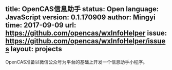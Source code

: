 title: OpenCAS信息助手
status: Open
language: JavaScript
version: 0.1.170909
author: Mingyi
time: 2017-09-09
url: https://github.com/opencas/wxInfoHelper
issue: https://github.com/opencas/wxInfoHelper/issues
layout: projects
---

OpenCAS准备以微信公众号为平台的基础上开发一个信息助手小程序。
